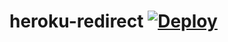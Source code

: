 # heroku-redirect [![Deploy](https://www.herokucdn.com/deploy/button.svg)](https://heroku.com/deploy)
